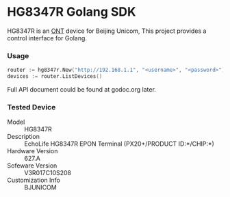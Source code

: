 # HG8347R Golang SDK

HG8347R is an [ONT](https://en.wikipedia.org/wiki/Network_interface_device#Optical_network_terminals) device for Beijing Unicom, This project provides a control interface for Golang.

### Usage

```go
router := hg8347r.New("http://192.168.1.1", "<username>", "<password>")
devices := router.ListDevices()
```

Full API document could be found at godoc.org later.

### Tested Device

<dl>
    <dt>Model</dt>
    <dd>HG8347R</dd>
    <dt>Description</dt>
    <dd>EchoLife HG8347R EPON Terminal (PX20+/PRODUCT ID:*/CHIP:*)</dd>
    <dt>Hardware Version</dt>
    <dd>627.A</dd>
    <dt>Sofeware Version</dt>
    <dd>V3R017C10S208</dd>
    <dt>Customization Info</dt>
    <dd>BJUNICOM</dd>
</dl>
